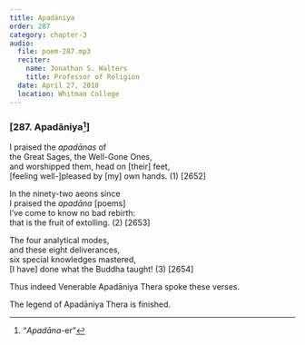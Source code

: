 ```yaml
---
title: Apadāniya
order: 287
category: chapter-3
audio:
  file: poem-287.mp3
  reciter:
    name: Jonathan S. Walters
    title: Professor of Religion
  date: April 27, 2018
  location: Whitman College
---
```


### \[287. Apadāniya[^1]\]

I praised the *apadānas* of  
the Great Sages, the Well-Gone Ones,  
and worshipped them, head on \[their\] feet,  
\[feeling well-\]pleased by \[my\] own hands. (1) \[2652\]

In the ninety-two aeons since  
I praised the *apadāna* \[poems\]  
I’ve come to know no bad rebirth:  
that is the fruit of extolling. (2) \[2653\]

The four analytical modes,  
and these eight deliverances,  
six special knowledges mastered,  
\[I have\] done what the Buddha taught! (3) \[2654\]

Thus indeed Venerable Apadāniya Thera spoke these verses.

The legend of Apadāniya Thera is finished.

[^1]: “*Apadāna*-er”
